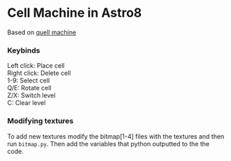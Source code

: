 # Cell Machine in Astro8
Based on [quell machine](https://github.com/blaumeise20/quell-machine)

### Keybinds
Left click: Place cell<br/>
Right click: Delete cell<br/>
1-9: Select cell<br/>
Q/E: Rotate cell<br/>
Z/X: Switch level<br/>
C: Clear level<br/>

### Modifying textures
To add new textures modify the bitmap[1-4] files with the textures and then run `bitmap.py`.
Then add the variables that python outputted to the the code.
